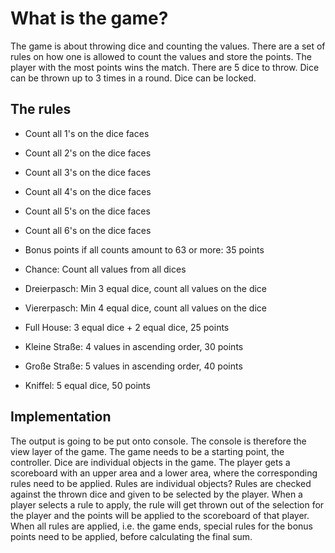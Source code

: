 # What is the game?

The game is about throwing dice and counting the values.
There are a set of rules on how one is allowed to count the values and store the points.
The player with the most points wins the match.
There are 5 dice to throw.
Dice can be thrown up to 3 times in a round.
Dice can be locked.


## The rules

- Count all 1's on the dice faces
- Count all 2's on the dice faces
- Count all 3's on the dice faces
- Count all 4's on the dice faces
- Count all 5's on the dice faces
- Count all 6's on the dice faces
- Bonus points if all counts amount to 63 or more: 35 points

- Chance: Count all values from all dices
- Dreierpasch: Min 3 equal dice, count all values on the dice
- Viererpasch: Min 4 equal dice, count all values on the dice
- Full House: 3 equal dice + 2 equal dice, 25 points
- Kleine Straße: 4 values in ascending order, 30 points
- Große Straße: 5 values in ascending order, 40 points
- Kniffel: 5 equal dice, 50 points

## Implementation

The output is going to be put onto console.
The console is therefore the view layer of the game.
The game needs to be a starting point, the controller.
Dice are individual objects in the game.
The player gets a scoreboard with an upper area and a lower area, where the corresponding rules need to be applied.
Rules are individual objects?
Rules are checked against the thrown dice and given to be selected by the player.
When a player selects a rule to apply, the rule will get thrown out of the selection for the player and the points will be applied to the scoreboard of that player.
When all rules are applied, i.e. the game ends, special rules for the bonus points need to be applied, before calculating the final sum.

